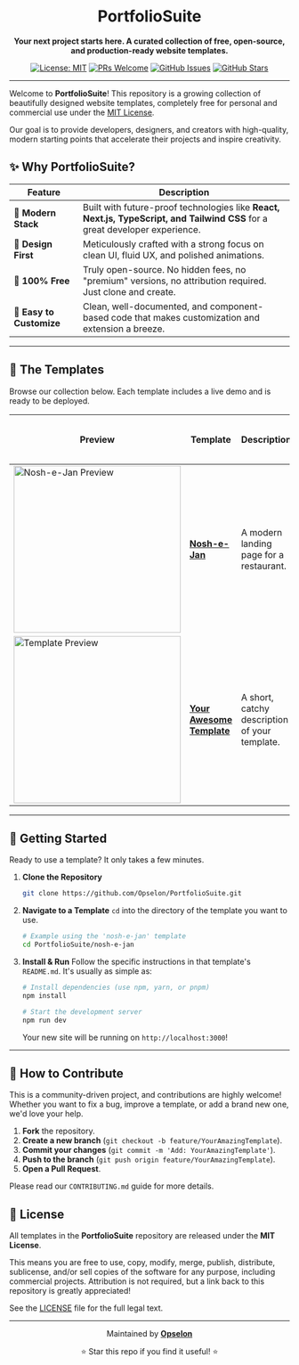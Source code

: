 <div align="center">

<!-- Optional: You can uncomment this and add a logo or banner image -->
<!-- <img src="URL_TO_YOUR_LOGO_OR_BANNER" alt="PortfolioSuite Banner" width="800"/> -->

# PortfolioSuite

**Your next project starts here. A curated collection of free, open-source, and production-ready website templates.**

[![License: MIT](https://img.shields.io/badge/License-MIT-blue.svg)](https://opensource.org/licenses/MIT)
[![PRs Welcome](https://img.shields.io/badge/PRs-welcome-brightgreen.svg)](https://github.com/Opselon/PortfolioSuite/pulls)
[![GitHub Issues](https://img.shields.io/github/issues/Opselon/PortfolioSuite)](https://github.com/Opselon/PortfolioSuite/issues)
[![GitHub Stars](https://img.shields.io/github/stars/Opselon/PortfolioSuite?style=social)](https://github.com/Opselon/PortfolioSuite/stargazers)

</div>

---

Welcome to **PortfolioSuite**! This repository is a growing collection of beautifully designed website templates, completely free for personal and commercial use under the [MIT License](#📜-license).

Our goal is to provide developers, designers, and creators with high-quality, modern starting points that accelerate their projects and inspire creativity.

## ✨ Why PortfolioSuite?

| Feature                 | Description                                                                                                                              |
| ----------------------- | ---------------------------------------------------------------------------------------------------------------------------------------- |
| **🚀 Modern Stack**       | Built with future-proof technologies like **React, Next.js, TypeScript, and Tailwind CSS** for a great developer experience.               |
| **🎨 Design First**      | Meticulously crafted with a strong focus on clean UI, fluid UX, and polished animations.                                                 |
| **💸 100% Free**         | Truly open-source. No hidden fees, no "premium" versions, no attribution required. Just clone and create.                                 |
| **🧩 Easy to Customize** | Clean, well-documented, and component-based code that makes customization and extension a breeze.                                          |

---

## 📂 The Templates

Browse our collection below. Each template includes a live demo and is ready to be deployed.

<!--
➡️ HOW TO ADD A NEW TEMPLATE:
1. Copy the existing table row.
2. Replace the placeholder content with your template's details.
3. Add a 600x400 screenshot of your template to its directory and link it in the `Preview` column.
-->

| Preview                                                                                                  | Template                                                     | Description                                   | Tech Stack                            | Live Demo & Code                                                                                                                                      |
| -------------------------------------------------------------------------------------------------------- | ------------------------------------------------------------ | --------------------------------------------- | ------------------------------------- | ----------------------------------------------------------------------------------------------------------------------------------------------------- |
| <a href="./nosh-e-jan"><img src="./nosh-e-jan/screenshot.png" alt="Nosh-e-Jan Preview" width="300"/></a>    | **[Nosh-e-Jan](./nosh-e-jan)**                               | A modern landing page for a restaurant.       | `Next.js` `TypeScript` `Tailwind CSS` | [![Live Demo](https://img.shields.io/badge/-Live_Demo-2ea44f?style=for-the-badge)](https://your-demo-link.com) [![Code](https://img.shields.io/badge/-Code-007ACC?style=for-the-badge)](./nosh-e-jan)          |
| <a href="./your-template-folder"><img src="https://via.placeholder.com/600x400/1D1F21/FFFFFF/?text=Your+Template" alt="Template Preview" width="300"/></a> | **[Your Awesome Template](./your-template-folder)**          | A short, catchy description of your template. | `React` `Vite` `SCSS`                 | [![Live Demo](https://img.shields.io/badge/-Live_Demo-2ea44f?style=for-the-badge)](https://your-demo-link.com) [![Code](https://img.shields.io/badge/-Code-007ACC?style=for-the-badge)](./your-template-folder) |

---

## 🏁 Getting Started

Ready to use a template? It only takes a few minutes.

1.  **Clone the Repository**
    ```bash
    git clone https://github.com/Opselon/PortfolioSuite.git
    ```

2.  **Navigate to a Template**
    `cd` into the directory of the template you want to use.
    ```bash
    # Example using the 'nosh-e-jan' template
    cd PortfolioSuite/nosh-e-jan
    ```

3.  **Install & Run**
    Follow the specific instructions in that template's `README.md`. It's usually as simple as:
    ```bash
    # Install dependencies (use npm, yarn, or pnpm)
    npm install

    # Start the development server
    npm run dev
    ```
    Your new site will be running on `http://localhost:3000`!

---

## 🤝 How to Contribute

This is a community-driven project, and contributions are highly welcome! Whether you want to fix a bug, improve a template, or add a brand new one, we'd love your help.

1.  **Fork** the repository.
2.  **Create a new branch** (`git checkout -b feature/YourAmazingTemplate`).
3.  **Commit your changes** (`git commit -m 'Add: YourAmazingTemplate'`).
4.  **Push to the branch** (`git push origin feature/YourAmazingTemplate`).
5.  **Open a Pull Request**.

Please read our `CONTRIBUTING.md` guide for more details.

## 📜 License

All templates in the **PortfolioSuite** repository are released under the **MIT License**.

This means you are free to use, copy, modify, merge, publish, distribute, sublicense, and/or sell copies of the software for any purpose, including commercial projects. Attribution is not required, but a link back to this repository is greatly appreciated!

See the [LICENSE](LICENSE) file for the full legal text.

---

<div align="center">
  <p>Maintained by <strong><a href="https://github.com/Opselon">Opselon</a></strong></p>
  <p>⭐ Star this repo if you find it useful! ⭐</p>
</div>
